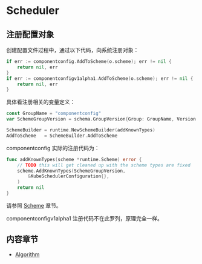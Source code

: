 # Scheduler

## 注册配置对象

创建配置文件过程中，通过以下代码，向系统注册对象：

```go
if err := componentconfig.AddToScheme(o.scheme); err != nil {
	return nil, err
}
if err := componentconfigv1alpha1.AddToScheme(o.scheme); err != nil {
	return nil, err
}
```

具体看注册相关的变量定义：


```go
const GroupName = "componentconfig"
var SchemeGroupVersion = schema.GroupVersion{Group: GroupName, Version: runtime.APIVersionInternal}

SchemeBuilder = runtime.NewSchemeBuilder(addKnownTypes)
AddToScheme   = SchemeBuilder.AddToScheme
```

componentconfig 实际的注册代码为：

```go
func addKnownTypes(scheme *runtime.Scheme) error {
	// TODO this will get cleaned up with the scheme types are fixed
	scheme.AddKnownTypes(SchemeGroupVersion,
		&KubeSchedulerConfiguration{},
	)
	return nil
}
```

请参照 [Scheme](../general/scheme.md) 章节。

componentconfigv1alpha1 注册代码不在此罗列，原理完全一样。

## 内容章节

* [Algorithm](./algorithm.md)
